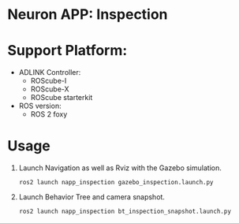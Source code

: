 # Neuron APP: Inspection

# Support Platform:

* ADLINK Controller:
  - ROScube-I
  - ROScube-X
  - ROScube starterkit
* ROS version:
  - ROS 2 foxy

# Usage

1. Launch Navigation as well as Rviz with the Gazebo simulation.
    ```
    ros2 launch napp_inspection gazebo_inspection.launch.py
    ```
2. Launch Behavior Tree and camera snapshot.
    ```
    ros2 launch napp_inspection bt_inspection_snapshot.launch.py
    ```
